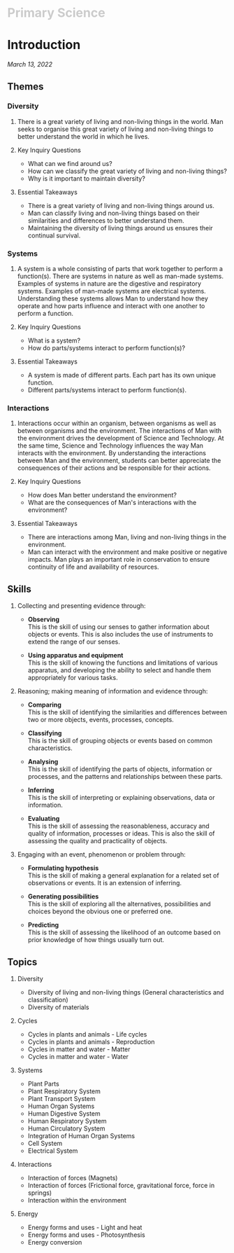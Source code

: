 <h1 style="color: #ccc">Primary Science</h1>

# Introduction

*March 13, 2022*

## Themes

### Diversity

1. There is a great variety of living and non-living things in the world. Man seeks to organise this great variety of living and non-living things to better understand the world in which he lives.

2. Key Inquiry Questions

    - What can we find around us?
    - How can we classify the great variety of living and non-living things?
    - Why is it important to maintain diversity?

3. Essential Takeaways

    - There is a great variety of living and non-living things around us.
    - Man can classify living and non-living things based on their similarities and differences to better understand them.
    - Maintaining the diversity of living things around us ensures their continual survival.

### Systems

1. A system is a whole consisting of parts that work together to perform a function(s). There are systems in nature as well as man-made systems. Examples of systems in nature are the digestive and respiratory systems. Examples of man-made systems are electrical systems. Understanding these systems allows Man to understand how they operate and how parts influence and interact with one another to perform a function.

2. Key Inquiry Questions

    - What is a system?
    - How do parts/systems interact to perform function(s)?

3. Essential Takeaways

    - A system is made of different parts. Each part has its own unique function.
    - Different parts/systems interact to perform function(s).

### Interactions

1. Interactions occur within an organism, between organisms as well as between organisms and the environment. The interactions of Man with the environment drives the development of Science and Technology. At the same time, Science and Technology influences the way Man interacts with the environment. By understanding the interactions between Man and the environment, students can better appreciate the consequences of their actions and be responsible for their actions.

2. Key Inquiry Questions

    - How does Man better understand the environment?
    - What are the consequences of Man's interactions with the environment?

3. Essential Takeaways

    - There are interactions among Man, living and non-living things in the environment.
    - Man can interact with the environment and make positive or negative impacts. Man plays an important role in conservation to ensure continuity of life and availability of resources.

## Skills

1. Collecting and presenting evidence through:

    - **Observing** <br> This is the skill of using our senses to gather information about objects or events. This is also includes the use of instruments to extend the range of our senses.

    - **Using apparatus and equipment** <br> This is the skill of knowing the functions and limitations of various apparatus, and developing the ability to select and handle them appropriately for various tasks.

2. Reasoning; making meaning of information and evidence through:

    - **Comparing** <br> This is the skill of identifying the similarities and differences between two or more objects, events, processes, concepts.

    - **Classifying** <br> This is the skill of grouping objects or events based on common characteristics.

    - **Analysing** <br> This is the skill of identifying the parts of objects, information or processes, and the patterns and relationships between these parts.

    - **Inferring** <br> This is the skill of interpreting or explaining observations, data or information.

    - **Evaluating** <br> This is the skill of assessing the reasonableness, accuracy and quality of information, processes or ideas. This is also the skill of assessing the quality and practicality of objects.

3. Engaging with an event, phenomenon or problem through:

    - **Formulating hypothesis** <br> This is the skill of making a general explanation for a related set of observations or events. It is an extension of inferring.

    - **Generating possibilities** <br> This is the skill of exploring all the alternatives, possibilities and choices beyond the obvious one or preferred one.

    - **Predicting** <br> This is the skill of assessing the likelihood of an outcome based on prior knowledge of how things usually turn out.

## Topics

1. Diversity

    - Diversity of living and non-living things (General characteristics and classification)
    - Diversity of materials

2. Cycles

    - Cycles in plants and animals - Life cycles
    - Cycles in plants and animals - Reproduction
    - Cycles in matter and water - Matter
    - Cycles in matter and water - Water

3. Systems

    - Plant Parts
    - Plant Respiratory System
    - Plant Transport System
    - Human Organ Systems
    - Human Digestive System
    - Human Respiratory System
    - Human Circulatory System
    - Integration of Human Organ Systems
    - Cell System
    - Electrical System

4. Interactions

    - Interaction of forces (Magnets)
    - Interaction of forces (Frictional force, gravitational force, force in springs)
    - Interaction within the environment

5. Energy

    - Energy forms and uses - Light and heat
    - Energy forms and uses - Photosynthesis
    - Energy conversion
